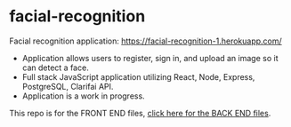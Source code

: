 # facial-recognition

Facial recognition application: https://facial-recognition-1.herokuapp.com/

- Application allows users to register, sign in, and upload an image so it can detect a face.
- Full stack JavaScript application utilizing React, Node, Express, PostgreSQL, Clarifai API.
- Application is a work in progress.

This repo is for the FRONT END files, [click here for the BACK END files](https://github.com/rbmanez/facial-recognition-api).
